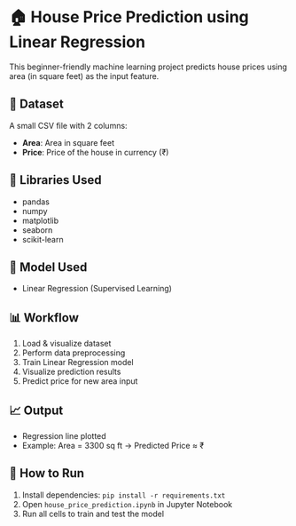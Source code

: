 # 🏠 House Price Prediction using Linear Regression

This beginner-friendly machine learning project predicts house prices using area (in square feet) as the input feature.

## 📁 Dataset
A small CSV file with 2 columns:
- **Area**: Area in square feet
- **Price**: Price of the house in currency (₹)

## 🚀 Libraries Used
- pandas
- numpy
- matplotlib
- seaborn
- scikit-learn

## 🧠 Model Used
- Linear Regression (Supervised Learning)

## 📊 Workflow
1. Load & visualize dataset
2. Perform data preprocessing
3. Train Linear Regression model
4. Visualize prediction results
5. Predict price for new area input

## 📈 Output
- Regression line plotted
- Example: Area = 3300 sq ft → Predicted Price ≈ ₹

## 📌 How to Run
1. Install dependencies: `pip install -r requirements.txt`
2. Open `house_price_prediction.ipynb` in Jupyter Notebook
3. Run all cells to train and test the model
